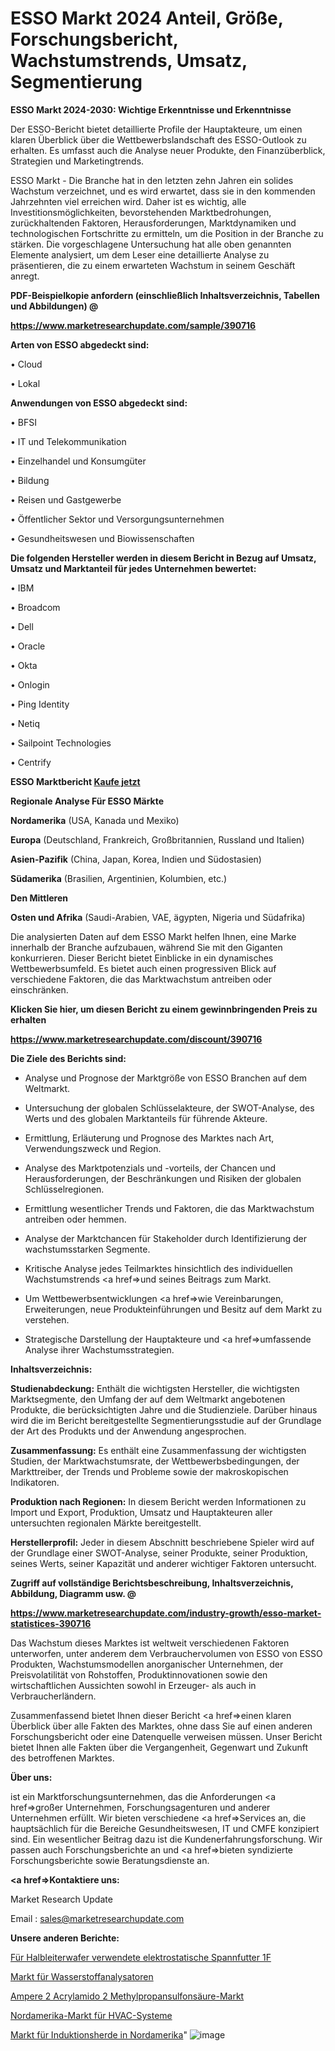 # ESSO Markt 2024 Anteil, Größe, Forschungsbericht, Wachstumstrends, Umsatz, Segmentierung

<strong>ESSO Markt 2024-2030: Wichtige Erkenntnisse und Erkenntnisse</strong>

Der ESSO-Bericht bietet detaillierte Profile der Hauptakteure, um einen klaren Überblick über die Wettbewerbslandschaft des ESSO-Outlook zu erhalten. Es umfasst auch die Analyse neuer Produkte, den Finanzüberblick, Strategien und Marketingtrends.

ESSO Markt - Die Branche hat in den letzten zehn Jahren ein solides Wachstum verzeichnet, und es wird erwartet, dass sie in den kommenden Jahrzehnten viel erreichen wird. Daher ist es wichtig, alle Investitionsmöglichkeiten, bevorstehenden Marktbedrohungen, zurückhaltenden Faktoren, Herausforderungen, Marktdynamiken und technologischen Fortschritte zu ermitteln, um die Position in der Branche zu stärken. Die vorgeschlagene Untersuchung hat alle oben genannten Elemente analysiert, um dem Leser eine detaillierte Analyse zu präsentieren, die zu einem erwarteten Wachstum in seinem Geschäft anregt.



<strong><b>PDF-Beispielkopie anfordern (einschließlich Inhaltsverzeichnis, Tabellen und Abbildungen) @ </b></strong>

<strong><a href=https://www.marketresearchupdate.com/sample/390716>

<strong>https://www.marketresearchupdate.com/sample/390716</u></a></strong></strong>



<strong>Arten von ESSO abgedeckt sind:</strong>

• Cloud

• Lokal



<strong>Anwendungen von ESSO abgedeckt sind:</strong>

• BFSI

• IT und Telekommunikation

• Einzelhandel und Konsumgüter

• Bildung

• Reisen und Gastgewerbe

• Öffentlicher Sektor und Versorgungsunternehmen

• Gesundheitswesen und Biowissenschaften



<strong>Die folgenden Hersteller werden in diesem Bericht in Bezug auf Umsatz, Umsatz und Marktanteil für jedes Unternehmen bewertet:</strong>

• IBM

• Broadcom

• Dell

• Oracle

• Okta

• Onlogin

• Ping Identity

• Netiq

• Sailpoint Technologies

• Centrify



<strong>ESSO Marktbericht <a href=https://www.marketresearchupdate.com/buynow/390716>Kaufe jetzt</a></strong>



<strong>Regionale Analyse Für ESSO Märkte</strong>



<strong>Nordamerika</strong> (USA, Kanada und Mexiko)



<strong>Europa</strong> (Deutschland, Frankreich, Großbritannien, Russland und Italien)



<strong>Asien-Pazifik</strong> (China, Japan, Korea, Indien und Südostasien)



<strong>Südamerika</strong> (Brasilien, Argentinien, Kolumbien, etc.)



<strong>Den Mittleren</strong> 

<strong>Osten und Afrika</strong> (Saudi-Arabien, VAE, ägypten, Nigeria und Südafrika)

Die analysierten Daten auf dem ESSO Markt helfen Ihnen, eine Marke innerhalb der Branche aufzubauen, während Sie mit den Giganten konkurrieren. Dieser Bericht bietet Einblicke in ein dynamisches Wettbewerbsumfeld. Es bietet auch einen progressiven Blick auf verschiedene Faktoren, die das Marktwachstum antreiben oder einschränken.



<strong>Klicken Sie hier, um diesen Bericht zu einem gewinnbringenden Preis zu erhalten
</strong>

<strong><a href=https://www.marketresearchupdate.com/discount/390716>https://www.marketresearchupdate.com/discount/390716</b></u></strong></a>



<strong>Die Ziele des Berichts sind:</strong>

- Analyse und Prognose der Marktgröße von ESSO Branchen auf dem Weltmarkt.

- Untersuchung der globalen Schlüsselakteure, der SWOT-Analyse, des Werts und des globalen Marktanteils für führende Akteure.

- Ermittlung, Erläuterung und Prognose des Marktes nach Art, Verwendungszweck und Region.

- Analyse des Marktpotenzials und -vorteils, der Chancen und Herausforderungen, der Beschränkungen und Risiken der globalen Schlüsselregionen.

- Ermittlung wesentlicher Trends und Faktoren, die das Marktwachstum antreiben oder hemmen.

- Analyse der Marktchancen für Stakeholder durch Identifizierung der wachstumsstarken Segmente.

- Kritische Analyse jedes Teilmarktes hinsichtlich des individuellen Wachstumstrends <a href=>und</a> seines Beitrags zum Markt.

- Um Wettbewerbsentwicklungen <a href=>wie</a> Vereinbarungen, Erweiterungen, neue Produkteinführungen und Besitz auf dem Markt zu verstehen.

- Strategische Darstellung der Hauptakteure und <a href=>umfas</a>sende Analyse ihrer Wachstumsstrategien.



<strong>Inhaltsverzeichnis:</strong>



<strong>Studienabdeckung:</strong> Enthält die wichtigsten Hersteller, die wichtigsten Marktsegmente, den Umfang der auf dem Weltmarkt angebotenen Produkte, die berücksichtigten Jahre und die Studienziele. Darüber hinaus wird die im Bericht bereitgestellte Segmentierungsstudie auf der Grundlage der Art des Produkts und der Anwendung angesprochen.



<strong>Zusammenfassung:</strong> Es enthält eine Zusammenfassung der wichtigsten Studien, der Marktwachstumsrate, der Wettbewerbsbedingungen, der Markttreiber, der Trends und Probleme sowie der makroskopischen Indikatoren.



<strong>Produktion nach Regionen:</strong> In diesem Bericht werden Informationen zu Import und Export, Produktion, Umsatz und Hauptakteuren aller untersuchten regionalen Märkte bereitgestellt.



<strong>Herstellerprofil:</strong> Jeder in diesem Abschnitt beschriebene Spieler wird auf der Grundlage einer SWOT-Analyse, seiner Produkte, seiner Produktion, seines Werts, seiner Kapazität und anderer wichtiger Faktoren untersucht.



<strong><b>Zugriff auf vollständige Berichtsbeschreibung, Inhaltsverzeichnis, Abbildung, Diagramm usw. @ </b></strong>

<strong><a href=https://www.marketresearchupdate.com/industry-growth/esso-market-statistices-390716>https://www.marketresearchupdate.com/industry-growth/esso-market-statistices-390716</a></strong>

Das Wachstum dieses Marktes ist weltweit verschiedenen Faktoren unterworfen, unter anderem dem Verbrauchervolumen von ESSO von ESSO Produkten, Wachstumsmodellen anorganischer Unternehmen, der Preisvolatilität von Rohstoffen, Produktinnovationen sowie den wirtschaftlichen Aussichten sowohl in Erzeuger- als auch in Verbraucherländern.

Zusammenfassend bietet Ihnen dieser Bericht <a href=>einen</a> klaren Überblick über alle Fakten des Marktes, ohne dass Sie auf einen anderen Forschungsbericht oder eine Datenquelle verweisen müssen. Unser Bericht bietet Ihnen alle Fakten über die Vergangenheit, Gegenwart und Zukunft des betroffenen Marktes.



<strong>Über uns:</strong>

 ist ein Marktforschungsunternehmen, das die Anforderungen <a href=>großer</a> Unternehmen, Forschungsagenturen und anderer Unternehmen erfüllt. Wir bieten verschiedene <a href=>Services</a> an, die hauptsächlich für die Bereiche Gesundheitswesen, IT und CMFE konzipiert sind. Ein wesentlicher Beitrag dazu ist die Kundenerfahrungsforschung. Wir passen auch Forschungsberichte an und <a href=>bieten</a> syndizierte Forschungsberichte sowie Beratungsdienste an.



<strong><a href=>Kontaktiere uns:</a></strong>

Market Research Update

Email : sales@marketresearchupdate.com



<strong>Unsere anderen Berichte:</strong>

<a href=https://www.linkedin.com/pulse/semiconductor-wafer-used-electrostatic-chucks-1f>Für Halbleiterwafer verwendete elektrostatische Spannfutter 1F</a>

<a href=https://www.linkedin.com/pulse/hydrogen-analyzers-market-2023-top-key-players>Markt für Wasserstoffanalysatoren</a>

<a href=https://www.linkedin.com/pulse/amps-2-acrylamido-2-methylpropane-sulfonic-acid-market>Ampere 2 Acrylamido 2 Methylpropansulfonsäure-Markt</a>

<a href=https://www.linkedin.com/pulse/north-america-hvac-system-market-2023-new-study>Nordamerika-Markt für HVAC-Systeme</a>

<a href=https://www.linkedin.com/pulse/north-america-induction-cooker-market-continues>Markt für Induktionsherde in Nordamerika</a>"
![image](https://github.com/Gayatrikarjule/Market-Analysis-361/assets/97346546/66c9f557-e9c4-4fbb-9e98-92a69846360a)
